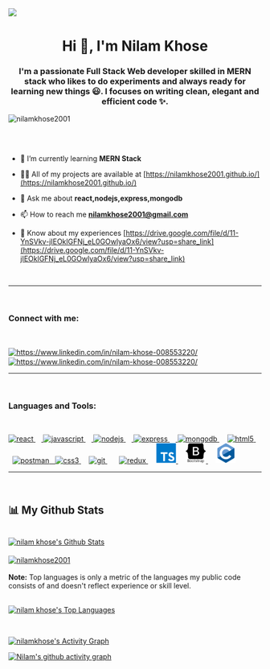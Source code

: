 <img src="https://camo.githubusercontent.com/48ec00ed4c84e771db4a1db90b56352923a8d644452a32b434d68e97006c9337/68747470733a2f2f63686b736b696c6c732e636f6d2f77702d636f6e74656e742f75706c6f6164732f323032302f30342f504e432d416e696d617465642d42616e6e6572732e676966" />
<h1 align="center">Hi 👋, I'm Nilam Khose</h1>
<h3 align="center">I'm a passionate Full Stack Web developer skilled in MERN stack who likes to do experiments and always ready for learning new things 😃. I focuses on writing clean, elegant and efficient code ✨.</h3>

<p align="left"> <img src="https://komarev.com/ghpvc/?username=nilamkhose2001&label=Profile%20views&color=0e75b6&style=flat" alt="nilamkhose2001" /> </p>
<br/>
<br/>

- 🌱 I’m currently learning **MERN Stack**

- 👨‍💻 All of my projects are available at [https://nilamkhose2001.github.io/](https://nilamkhose2001.github.io/)

- 💬 Ask me about **react,nodejs,express,mongodb**

- 📫 How to reach me **nilamkhose2001@gmail.com**

- 📄 Know about my experiences [https://drive.google.com/file/d/11-YnSVkv-jIEOklGFNj_eL0GOwlyaOx6/view?usp=share_link](https://drive.google.com/file/d/11-YnSVkv-jIEOklGFNj_eL0GOwlyaOx6/view?usp=share_link)
 <br/>
 <hr>
 <br/>
 
<h3 align="left">Connect with me:</h3>
<br/>
<p align="left">
<a href="https://linkedin.com/in/https://www.linkedin.com/in/nilam-khose-008553220/" target="blank"><img align="center" src=https://encrypted-tbn0.gstatic.com/images?q=tbn:ANd9GcRnRqgrRLM0ftwdje-GsqJAAydrAp1YBa93PA&usqp=CAU" alt="https://www.linkedin.com/in/nilam-khose-008553220/" height="30" width="40" /></a>&nbsp; &nbsp;
 <a href="https://nilamkhose2001.github.io/" target="blank"><img align="center" src="https://encrypted-tbn0.gstatic.com/images?q=tbn:ANd9GcT5M4TQClrMO3_Lt58xKyGZWsfmmS3lh-25ug&usqp=CAU" alt="https://www.linkedin.com/in/nilam-khose-008553220/" height="30" width="40" /></a>

</p>
<hr>
<br/>

<h3 align="left">Languages and Tools:</h3>
<br/>
<p align="left"> <a href="https://reactjs.org/" target="_blank" rel="noreferrer"> <img src="https://chiranjeev-thapliyal.vercel.app/svg/reactjs.svg" alt="react" width="40" height="40"/> </a> &nbsp; &nbsp;<a href="https://developer.mozilla.org/en-US/docs/Web/JavaScript" target="_blank" rel="noreferrer"> <img src="https://chiranjeev-thapliyal.vercel.app/svg/javascript.svg" alt="javascript" width="40" height="40"/> </a>&nbsp; &nbsp;<a href="https://nodejs.org" target="_blank" rel="noreferrer"> <img src="https://seeklogo.com/images/N/nodejs-logo-FBE122E377-seeklogo.com.png" alt="nodejs" width="40" height="40"/> </a>&nbsp; &nbsp;<a href="https://expressjs.com" target="_blank" rel="noreferrer"> <img src="https://encrypted-tbn0.gstatic.com/images?q=tbn:ANd9GcQagMMCTI2KVDBH9bD3qKSk-Cf1VyP3EdJC-w&usqp=CAU" alt="express" width="40" height="40"/> </a>&nbsp; &nbsp;<a href="https://www.mongodb.com/" target="_blank" rel="noreferrer"> <img src="https://chiranjeev-thapliyal.vercel.app/svg/mongodb.svg" alt="mongodb" width="40" height="40"/> </a>&nbsp; &nbsp; <a href="https://www.w3.org/html/" target="_blank" rel="noreferrer"> <img src="https://chiranjeev-thapliyal.vercel.app/svg/html-5.svg" alt="html5" width="40" height="40"/> </a>&nbsp; &nbsp; <a href="https://postman.com" target="_blank" rel="noreferrer"> <img src="https://seeklogo.com/images/P/postman-logo-F43375A2EB-seeklogo.com.png" alt="postman" width="40" height="40"/>&nbsp;&nbsp; <a href="https://www.w3schools.com/css/" target="_blank" rel="noreferrer"> <img src="https://chiranjeev-thapliyal.vercel.app/svg/css3.svg" alt="css3" width="40" height="40"/> </a>&nbsp; &nbsp; <a href="https://git-scm.com/" target="_blank" rel="noreferrer"> <img src="https://www.vectorlogo.zone/logos/git-scm/git-scm-icon.svg" alt="git" width="40" height="40"/> </a>&nbsp; </a> &nbsp; &nbsp; <a href="https://redux.js.org" target="_blank" rel="noreferrer"> <img src="https://encrypted-tbn0.gstatic.com/images?q=tbn:ANd9GcR-ius7-Jh63wNY2IEkn_za_L-jmfEt5kKNUEkSlpN7e5iABYZVH-Jbn-YADH4JT3W1-20&usqp=CAU" alt="redux" width="40" height="40"/> </a>&nbsp; &nbsp; <a href="https://www.typescriptlang.org/" target="_blank" rel="noreferrer"> <img src="https://raw.githubusercontent.com/devicons/devicon/master/icons/typescript/typescript-original.svg" alt="typescript" width="40" height="40"/> </a> &nbsp; &nbsp; <a href="https://getbootstrap.com" target="_blank" rel="noreferrer"> <img src="https://raw.githubusercontent.com/devicons/devicon/master/icons/bootstrap/bootstrap-plain-wordmark.svg" alt="bootstrap" width="40" height="40"/> </a>&nbsp;  &nbsp; <a href="https://www.cprogramming.com/" target="_blank" rel="noreferrer"> <img src="https://raw.githubusercontent.com/devicons/devicon/master/icons/c/c-original.svg" alt="c" width="40" height="40"/> </a> </p>

<hr>
<br/>


## 📊 My Github Stats
  <br/>
    <a href="https://github.com/nilamkhose2001/github-readme-stats"><img alt="nilam khose's Github Stats" src="https://github-readme-stats.vercel.app/api?username=nilamkhose2001&show_icons=true&count_private=true&theme=vision-friendly-dark" /></a><br/><br/>
 <a href="https://github.com/nilamkhose2001/github-readme-stats">
 <img align="center" src="https://github-readme-streak-stats.herokuapp.com/?user=nilamkhose2001&&theme=highcontrast" alt="nilamkhose2001" />
 </a>
 
  <br/>
  <br/>
  <b>Note:</b> Top languages is only a metric of the languages my public code consists of and doesn't reflect experience or skill level.

<br/>
<br/>

<p>
  <a href="https://github.com/nilamkhose2001/github-readme-stats"><img alt="nilam khose's Top Languages" src="https://github-readme-stats.vercel.app/api/top-langs/?username=nilamkhose2001&langs_count=8&count_private=true&exclude_repo=nilamkhose2001.github.io,c3,test,web-Coding,ZaraWeb-Clone&theme=vision-friendly-dark" /></a>
 </p>

<br/>

<a href="https://github.com/nilamkhose2001/github-readme-activity-graph"><img alt="nilamkhose's Activity Graph" src="github-readme-activity-graph.cyclic.app/graph?username=nilamkhose2001&bg_color=0D1117&color=5BCDEC&line=5BCDEC&point=FFFFFF&hide_border=true" /></a>
 
 [![Nilam's github activity graph](https://github-readme-activity-graph.cyclic.app/graph?username=nilamkhose2001&bg_color=0D1117&color=5BCDEC&line=5BCDEC&point=FFFFFF&hide_border=true)](https://github.com/nilamkhose2001/github-readme-activity-graph&theme=vision-friendly-dark)
<br/>
